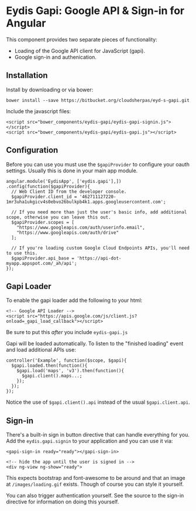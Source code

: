 Eydis Gapi: Google API & Sign-in for Angular
============================================

This component provides two separate pieces of functionality:

 * Loading of the Google API client for JavaScript (gapi).
 * Google sign-in and authenication.


Installation
------------


Install by downloading or via bower:

    bower install --save https://bitbucket.org/cloudsherpas/eyd-s-gapi.git


Include the javascript files:


    <script src="bower_components/eydis-gapi/eydis-gapi-signin.js"></script>
    <script src="bower_components/eydis-gapi/eydis-gapi.js"></script>

Configuration
-------------

Before you can use you must use the ``$gapiProvider`` to configure your oauth settings. Usually this is done in your main app module.

    angular.module('EydisApp', ['eydis.gapi'],])
    .config(function($gapiProvider){
      // Web Client ID from the developer console.
      $gapiProvider.client_id = '462711127220-1mr3uha1ukgicv4s0ebvo26bulkpb4k1.apps.googleusercontent.com';

      // If you need more than just the user's basic info, add additional scope, otherwise you can leave this out.
      $gapiProvider.scopes = [
        "https://www.googleapis.com/auth/userinfo.email",
        "https://www.googleapis.com/auth/drive"
      ];

      // If you're loading custom Google Cloud Endpoints APIs, you'll need to use this.
      $gapiProvider.api_base = 'https://api-dot-myapp.appspot.com/_ah/api';
    });



Gapi Loader
-----------

To enable the gapi loader add the following to your html:

    <!-- Google API Loader -->
    <script src="https://apis.google.com/js/client.js?onload=_gapi_load_callback"></script>

Be sure to put this *after* you include ``eydis-gapi.js``

Gapi will be loaded automatically. To listen to the "finished loading" event and load additional APIs use:

    controller('Example', function($scope, $gapi){
      $gapi.loaded.then(function(){
        $gapi.load('maps', 'v3').then(function(){
          $gapi.client().maps...;
        });
      });
    });

Notice the use of ``$gapi.client().api`` instead of the usual ``$gapi.client.api``.


Sign-in
-------

There's a built-in sign in button directive that can handle everything for you. Add the ``eydis.gapi.signin`` to your application and you can use it via:
    
    <gapi-sign-in ready="ready"></gapi-sign-in>

    <!-- hide the app until the user is signed in -->
    <div ng-view ng-show="ready">

This expects bootstrap and font-awesome to be around and that an image at ``/images/loading.gif`` exists. Though of course you can style it yourself.

You can also trigger authentication yourself. See the source to the sign-in directive for information on doing this yourself.
